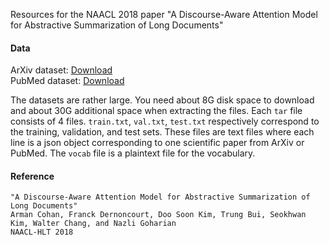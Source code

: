 Resources for the NAACL 2018 paper "A Discourse-Aware Attention Model for Abstractive Summarization of Long Documents"

#### Data

ArXiv dataset: [Download](#)  
PubMed dataset: [Download](#)

The datasets are rather large. You need about 8G disk space to download and about 30G additional space when extracting the files. Each `tar` file consists of 4 files. `train.txt`, `val.txt`, `test.txt` respectively correspond to the training, validation, and test sets. These files are text files where each line is a json object corresponding to one scientific paper from ArXiv or PubMed. The `vocab` file is a plaintext file for the vocabulary. 

#### Reference

```
"A Discourse-Aware Attention Model for Abstractive Summarization of Long Documents"
Arman Cohan, Franck Dernoncourt, Doo Soon Kim, Trung Bui, Seokhwan Kim, Walter Chang, and Nazli Goharian  
NAACL-HLT 2018
```
